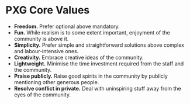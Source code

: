 # PXG Core Values

- **Freedom.** Prefer optional above mandatory.
- **Fun.** While realism is to some extent important, enjoyment of the community is above it.
- **Simplicity.** Prefer simple and straightforward solutions above complex and labour-intensive ones.
- **Creativity.** Embrace creative ideas of the community.
- **Lightweight.** Minimise the time investment required from the staff and the community.
- **Praise publicly.** Raise good spirits in the community by publicly mentioning other generous people.
- **Resolve conflict in private.** Deal with uninspiring stuff away from the eyes of the community.
